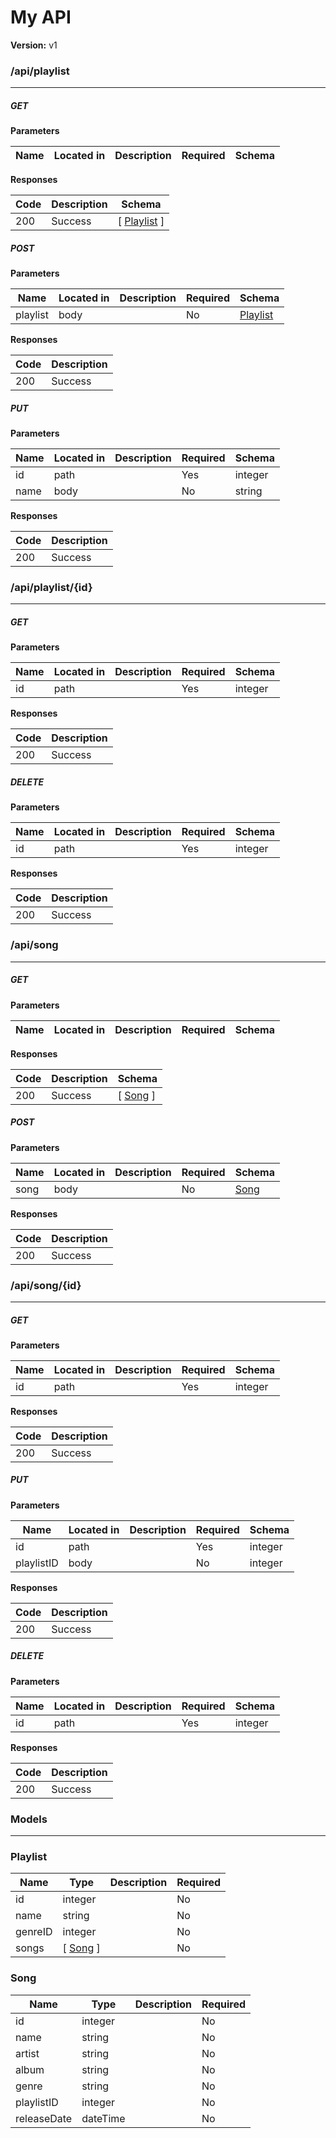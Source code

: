My API
======
**Version:** v1

### /api/playlist
---
##### ***GET***
**Parameters**

| Name | Located in | Description | Required | Schema |
| ---- | ---------- | ----------- | -------- | ---- |

**Responses**

| Code | Description | Schema |
| ---- | ----------- | ------ |
| 200 | Success | [ [Playlist](#playlist) ] |

##### ***POST***
**Parameters**

| Name | Located in | Description | Required | Schema |
| ---- | ---------- | ----------- | -------- | ---- |
| playlist | body |  | No | [Playlist](#playlist) |

**Responses**

| Code | Description |
| ---- | ----------- |
| 200 | Success |

##### ***PUT***
**Parameters**

| Name | Located in | Description | Required | Schema |
| ---- | ---------- | ----------- | -------- | ---- |
| id | path |  | Yes | integer |
| name | body |  | No | string |

**Responses**

| Code | Description |
| ---- | ----------- |
| 200 | Success |

### /api/playlist/{id}
---
##### ***GET***
**Parameters**

| Name | Located in | Description | Required | Schema |
| ---- | ---------- | ----------- | -------- | ---- |
| id | path |  | Yes | integer |

**Responses**

| Code | Description |
| ---- | ----------- |
| 200 | Success |

##### ***DELETE***
**Parameters**

| Name | Located in | Description | Required | Schema |
| ---- | ---------- | ----------- | -------- | ---- |
| id | path |  | Yes | integer |

**Responses**

| Code | Description |
| ---- | ----------- |
| 200 | Success |

### /api/song
---
##### ***GET***
**Parameters**

| Name | Located in | Description | Required | Schema |
| ---- | ---------- | ----------- | -------- | ---- |

**Responses**

| Code | Description | Schema |
| ---- | ----------- | ------ |
| 200 | Success | [ [Song](#song) ] |

##### ***POST***
**Parameters**

| Name | Located in | Description | Required | Schema |
| ---- | ---------- | ----------- | -------- | ---- |
| song | body |  | No | [Song](#song) |

**Responses**

| Code | Description |
| ---- | ----------- |
| 200 | Success |

### /api/song/{id}
---
##### ***GET***
**Parameters**

| Name | Located in | Description | Required | Schema |
| ---- | ---------- | ----------- | -------- | ---- |
| id | path |  | Yes | integer |

**Responses**

| Code | Description |
| ---- | ----------- |
| 200 | Success |

##### ***PUT***
**Parameters**

| Name | Located in | Description | Required | Schema |
| ---- | ---------- | ----------- | -------- | ---- |
| id | path |  | Yes | integer |
| playlistID | body |  | No | integer |

**Responses**

| Code | Description |
| ---- | ----------- |
| 200 | Success |

##### ***DELETE***
**Parameters**

| Name | Located in | Description | Required | Schema |
| ---- | ---------- | ----------- | -------- | ---- |
| id | path |  | Yes | integer |

**Responses**

| Code | Description |
| ---- | ----------- |
| 200 | Success |

### Models
---

### Playlist  

| Name | Type | Description | Required |
| ---- | ---- | ----------- | -------- |
| id | integer |  | No |
| name | string |  | No |
| genreID | integer |  | No |
| songs | [ [Song](#song) ] |  | No |

### Song  

| Name | Type | Description | Required |
| ---- | ---- | ----------- | -------- |
| id | integer |  | No |
| name | string |  | No |
| artist | string |  | No |
| album | string |  | No |
| genre | string |  | No |
| playlistID | integer |  | No |
| releaseDate | dateTime |  | No |